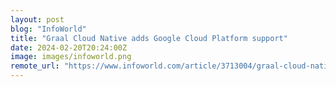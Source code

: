 ```yaml
---
layout: post
blog: "InfoWorld"
title: "Graal Cloud Native adds Google Cloud Platform support"
date: 2024-02-20T20:24:00Z
image: images/infoworld.png
remote_url: "https://www.infoworld.com/article/3713004/graal-cloud-native-adds-google-cloud-platform-support.html#tk.rss_applicationdevelopment"
---
```

